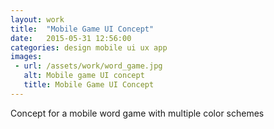 ```yaml
---
layout: work
title:  "Mobile Game UI Concept"
date:   2015-05-31 12:56:00
categories: design mobile ui ux app
images: 
 - url: /assets/work/word_game.jpg
   alt: Mobile game UI concept
   title: Mobile Game UI Concept
---
```

Concept for a mobile word game with multiple color schemes

<!--more-->